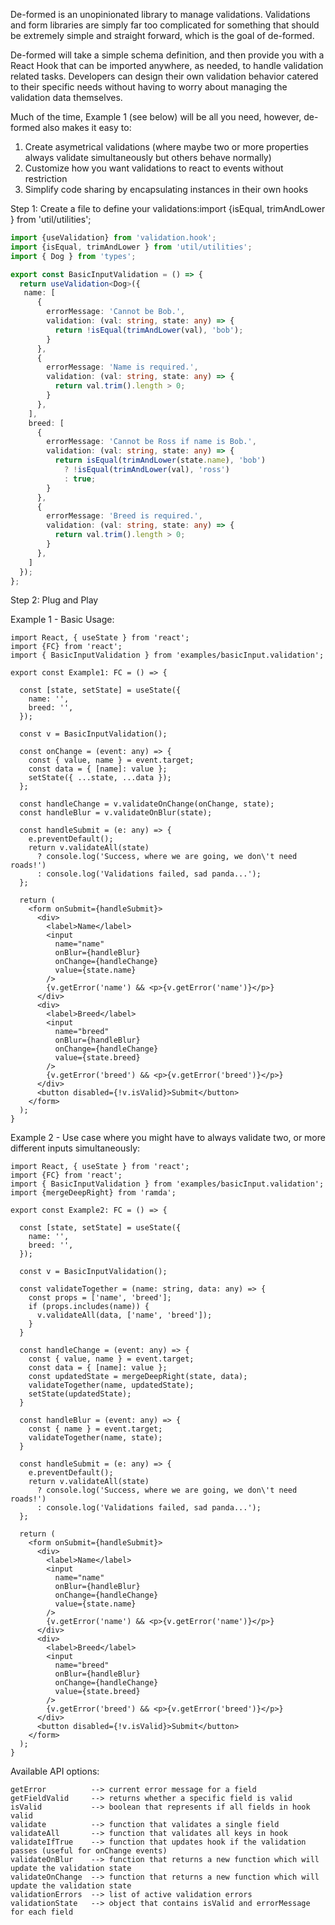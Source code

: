 De-formed is an unopinionated library to manage validations.  Validations and form libraries are simply far too complicated for something that should be extremely simple and straight forward, which is the goal of de-formed.  

De-formed will take a simple schema definition, and then provide you with a React Hook that can be imported anywhere, as needed, to handle validation related tasks. Developers can design their own validation behavior catered to their specific needs without having to worry about managing the validation data themselves.

Much of the time, Example 1 (see below) will be all you need, however, de-formed also makes it easy to:

1) Create asymetrical validations (where maybe two or more properties always validate simultaneously but others behave normally)
2) Customize how you want validations to react to events without restriction 
3) Simplify code sharing by encapsulating instances in their own hooks


Step 1: Create a file to define your validations:import {isEqual, trimAndLower } from 'util/utilities';

```ts
import {useValidation} from 'validation.hook';
import {isEqual, trimAndLower } from 'util/utilities';
import { Dog } from 'types';

export const BasicInputValidation = () => {
  return useValidation<Dog>({
   name: [
      {
        errorMessage: 'Cannot be Bob.',
        validation: (val: string, state: any) => {
          return !isEqual(trimAndLower(val), 'bob');
        }
      },
      {
        errorMessage: 'Name is required.',
        validation: (val: string, state: any) => {
          return val.trim().length > 0;
        }
      },
    ],
    breed: [
      {
        errorMessage: 'Cannot be Ross if name is Bob.',
        validation: (val: string, state: any) => {
          return isEqual(trimAndLower(state.name), 'bob')
            ? !isEqual(trimAndLower(val), 'ross')
            : true;
        }
      },
      {
        errorMessage: 'Breed is required.',
        validation: (val: string, state: any) => {
          return val.trim().length > 0;
        }
      },
    ]
  });
};
```
Step 2: Plug and Play

Example 1 - Basic Usage:
```tsx
import React, { useState } from 'react';
import {FC} from 'react';
import { BasicInputValidation } from 'examples/basicInput.validation';

export const Example1: FC = () => {

  const [state, setState] = useState({
    name: '',
    breed: '',
  });

  const v = BasicInputValidation();

  const onChange = (event: any) => {
    const { value, name } = event.target;
    const data = { [name]: value };
    setState({ ...state, ...data });
  };

  const handleChange = v.validateOnChange(onChange, state);
  const handleBlur = v.validateOnBlur(state);

  const handleSubmit = (e: any) => {
    e.preventDefault();
    return v.validateAll(state)
      ? console.log('Success, where we are going, we don\'t need roads!')
      : console.log('Validations failed, sad panda...');
  };

  return (
    <form onSubmit={handleSubmit}>
      <div>
        <label>Name</label>
        <input
          name="name"
          onBlur={handleBlur}
          onChange={handleChange}
          value={state.name}
        />
        {v.getError('name') && <p>{v.getError('name')}</p>}
      </div>
      <div>
        <label>Breed</label>
        <input
          name="breed"
          onBlur={handleBlur}
          onChange={handleChange}
          value={state.breed}
        />
        {v.getError('breed') && <p>{v.getError('breed')}</p>}
      </div>
      <button disabled={!v.isValid}>Submit</button>
    </form>
  );
}
```
Example 2 - Use case where you might have to always validate two, or more different inputs simultaneously:
```tsx
import React, { useState } from 'react';
import {FC} from 'react';
import { BasicInputValidation } from 'examples/basicInput.validation';
import {mergeDeepRight} from 'ramda';

export const Example2: FC = () => {

  const [state, setState] = useState({
    name: '',
    breed: '',
  });

  const v = BasicInputValidation();

  const validateTogether = (name: string, data: any) => {
    const props = ['name', 'breed'];
    if (props.includes(name)) {
      v.validateAll(data, ['name', 'breed']);
    }
  }

  const handleChange = (event: any) => {
    const { value, name } = event.target;
    const data = { [name]: value };
    const updatedState = mergeDeepRight(state, data);
    validateTogether(name, updatedState);
    setState(updatedState);
  }

  const handleBlur = (event: any) => {
    const { name } = event.target;
    validateTogether(name, state);
  }

  const handleSubmit = (e: any) => {
    e.preventDefault();
    return v.validateAll(state)
      ? console.log('Success, where we are going, we don\'t need roads!')
      : console.log('Validations failed, sad panda...');
  };

  return (
    <form onSubmit={handleSubmit}>
      <div>
        <label>Name</label>
        <input
          name="name"
          onBlur={handleBlur}
          onChange={handleChange}
          value={state.name}
        />
        {v.getError('name') && <p>{v.getError('name')}</p>}
      </div>
      <div>
        <label>Breed</label>
        <input
          name="breed"
          onBlur={handleBlur}
          onChange={handleChange}
          value={state.breed}
        />
        {v.getError('breed') && <p>{v.getError('breed')}</p>}
      </div>
      <button disabled={!v.isValid}>Submit</button>
    </form>
  );
}
```
Available API options: 
```
getError          --> current error message for a field
getFieldValid     --> returns whether a specific field is valid
isValid           --> boolean that represents if all fields in hook valid
validate          --> function that validates a single field
validateAll       --> function that validates all keys in hook
validateIfTrue    --> function that updates hook if the validation passes (useful for onChange events)
validateOnBlur    --> function that returns a new function which will update the validation state
validateOnChange  --> function that returns a new function which will update the validation state
validationErrors  --> list of active validation errors
validationState   --> object that contains isValid and errorMessage for each field
```
